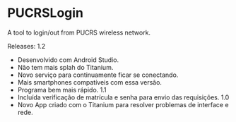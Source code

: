 # PUCRSLogin
A tool to login/out from PUCRS wireless network.

Releases:
1.2
- Desenvolvido com Android Studio.
- Não tem mais splah do Titanium.
- Novo serviço para continuamente ficar se conectando.
- Mais smartphones compatíveis com essa versão.
- Programa bem mais rápido.
1.1
- Incluída verificação de matrícula e senha para envio das requisições.
1.0
- Novo App criado com o Titanium para resolver problemas de interface e rede.
